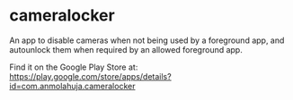 cameralocker
============
An app to disable cameras when not being used by a foreground app, and autounlock them when required by an allowed foreground app.

Find it on the Google Play Store at:
https://play.google.com/store/apps/details?id=com.anmolahuja.cameralocker
